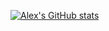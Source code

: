 

[![Alex's GitHub stats](https://github-readme-stats.vercel.app/api?username=wangmanlex)](https://github.com/anuraghazra/github-readme-stats)
